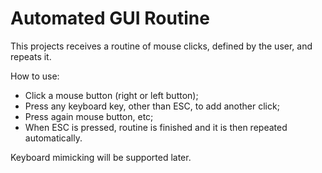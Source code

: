 # Automated GUI Routine


This projects receives a routine of mouse clicks, defined by the user, and repeats it. 


How to use:
* Click a mouse button (right or left button);
* Press any keyboard key, other than ESC, to add another click;
* Press again mouse button, etc;
* When ESC is pressed, routine is finished and it is then repeated automatically.


Keyboard mimicking will be supported later.